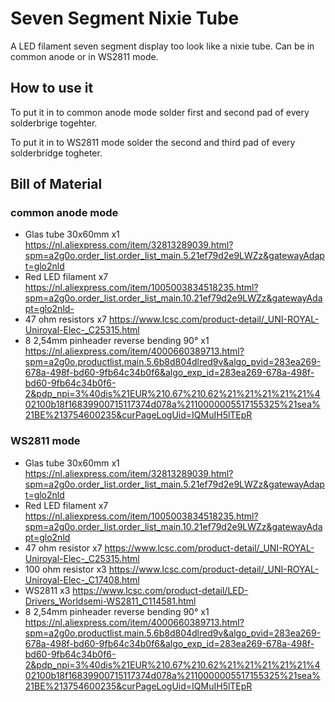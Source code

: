 # Seven Segment Nixie Tube
 A LED filament seven segment display too look like a nixie tube. Can be in common anode or in WS2811 mode.
## How to use it 
To put it in to common anode mode solder first and second pad of every solderbrige togehter. 

To put it in to WS2811 mode solder the second and third pad of every solderbridge togheter.
## Bill of Material
### common anode mode
- Glas tube 30x60mm                      x1 https://nl.aliexpress.com/item/32813289039.html?spm=a2g0o.order_list.order_list_main.5.21ef79d2e9LWZz&gatewayAdapt=glo2nld
- Red LED filament                       x7 https://nl.aliexpress.com/item/1005003834518235.html?spm=a2g0o.order_list.order_list_main.10.21ef79d2e9LWZz&gatewayAdapt=glo2nld-
- 47 ohm resistors                       x7 https://www.lcsc.com/product-detail/_UNI-ROYAL-Uniroyal-Elec-_C25315.html
- 8 2,54mm pinheader reverse bending 90° x1 https://nl.aliexpress.com/item/4000660389713.html?spm=a2g0o.productlist.main.5.6b8d804dlred9v&algo_pvid=283ea269-678a-498f-bd60-9fb64c34b0f6&algo_exp_id=283ea269-678a-498f-bd60-9fb64c34b0f6-2&pdp_npi=3%40dis%21EUR%210.67%210.62%21%21%21%21%21%402100b18f16839900715117374d078a%2110000005517155325%21sea%21BE%213754600235&curPageLogUid=IQMuIH5lTEpR
### WS2811 mode
- Glas tube 30x60mm                      x1 https://nl.aliexpress.com/item/32813289039.html?spm=a2g0o.order_list.order_list_main.5.21ef79d2e9LWZz&gatewayAdapt=glo2nld
- Red LED filament                       x7 https://nl.aliexpress.com/item/1005003834518235.html?spm=a2g0o.order_list.order_list_main.10.21ef79d2e9LWZz&gatewayAdapt=glo2nld
- 47  ohm resistor                       x7 https://www.lcsc.com/product-detail/_UNI-ROYAL-Uniroyal-Elec-_C25315.html
- 100 ohm resistor                       x3 https://www.lcsc.com/product-detail/_UNI-ROYAL-Uniroyal-Elec-_C17408.html
- WS2811                                 x3 https://www.lcsc.com/product-detail/LED-Drivers_Worldsemi-WS2811_C114581.html
- 8 2,54mm pinheader reverse bending 90° x1 https://nl.aliexpress.com/item/4000660389713.html?spm=a2g0o.productlist.main.5.6b8d804dlred9v&algo_pvid=283ea269-678a-498f-bd60-9fb64c34b0f6&algo_exp_id=283ea269-678a-498f-bd60-9fb64c34b0f6-2&pdp_npi=3%40dis%21EUR%210.67%210.62%21%21%21%21%21%402100b18f16839900715117374d078a%2110000005517155325%21sea%21BE%213754600235&curPageLogUid=IQMuIH5lTEpR
